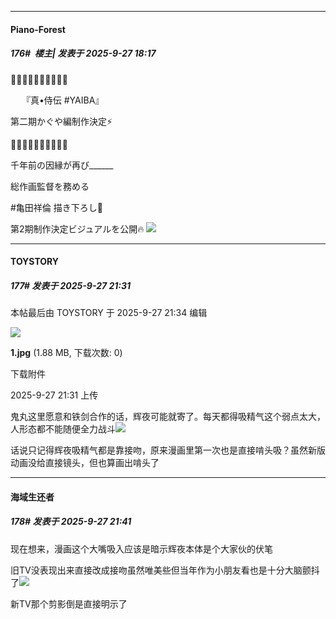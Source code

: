 ﻿
*****

####  Piano-Forest  
##### 176#         楼主| 发表于 2025-9-27 18:17

🔻🔺🔻🔺🔻🔺🔻🔺🔻🔺

　 『真•侍伝 #YAIBA』

第二期かぐや編制作決定⚡️

🔺🔻🔺🔻🔺🔻🔺🔻🔺🔻

千年前の因縁が再び______

総作画監督を務める

#亀田祥倫 描き下ろし🎨

第2期制作決定ビジュアルを公開🔥
<img src="https://p.sda1.dev/27/e861e29ef9df025f03f1568c27afc946/20250927_181414.jpg" referrerpolicy="no-referrer">


*****

####  TOYSTORY  
##### 177#       发表于 2025-9-27 21:31

 本帖最后由 TOYSTORY 于 2025-9-27 21:34 编辑 

<img src="https://img.stage1st.com/forum/202509/27/213146lqqviqvck455v5q1.jpg" referrerpolicy="no-referrer">

<strong>1.jpg</strong> (1.88 MB, 下载次数: 0)

下载附件

2025-9-27 21:31 上传

鬼丸这里愿意和铁剑合作的话，辉夜可能就寄了。每天都得吸精气这个弱点太大，人形态都不能随便全力战斗<img src="https://static.stage1st.com/image/smiley/face2017/067.png" referrerpolicy="no-referrer">

话说只记得辉夜吸精气都是靠接吻，原来漫画里第一次也是直接啃头吸？虽然新版动画没给直接镜头，但也算画出啃头了


*****

####  海域生还者  
##### 178#       发表于 2025-9-27 21:41

现在想来，漫画这个大嘴吸入应该是暗示辉夜本体是个大家伙的伏笔

旧TV没表现出来直接改成接吻虽然唯美些但当年作为小朋友看也是十分大脑颤抖了<img src="https://static.stage1st.com/image/smiley/face2017/047.png" referrerpolicy="no-referrer">

新TV那个剪影倒是直接明示了

